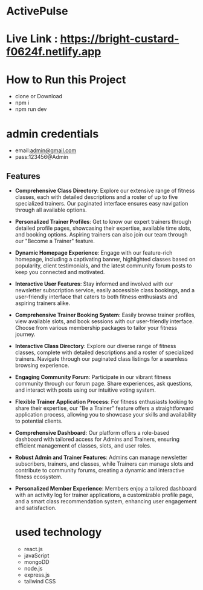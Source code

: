 # ActivePulse

# Live Link : https://bright-custard-f0624f.netlify.app

# How to Run this Project

- clone or Download
- npm i
- npm run dev


# admin credentials

- email:admin@gmail.com
- pass:123456@Admin

## Features

- **Comprehensive Class Directory**: Explore our extensive range of fitness classes, each with detailed descriptions and a roster of up to five specialized trainers. Our paginated interface ensures easy navigation through all available options.

- **Personalized Trainer Profiles**: Get to know our expert trainers through detailed profile pages, showcasing their expertise, available time slots, and booking options. Aspiring trainers can also join our team through our "Become a Trainer" feature.

- **Dynamic Homepage Experience**: Engage with our feature-rich homepage, including a captivating banner, highlighted classes based on popularity, client testimonials, and the latest community forum posts to keep you connected and motivated.

- **Interactive User Features**: Stay informed and involved with our newsletter subscription service, easily accessible class bookings, and a user-friendly interface that caters to both fitness enthusiasts and aspiring trainers alike.

- **Comprehensive Trainer Booking System**: Easily browse trainer profiles, view available slots, and book sessions with our user-friendly interface. Choose from various membership packages to tailor your fitness journey.

- **Interactive Class Directory**: Explore our diverse range of fitness classes, complete with detailed descriptions and a roster of specialized trainers. Navigate through our paginated class listings for a seamless browsing experience.

- **Engaging Community Forum**: Participate in our vibrant fitness community through our forum page. Share experiences, ask questions, and interact with posts using our intuitive voting system.

- **Flexible Trainer Application Process**: For fitness enthusiasts looking to share their expertise, our "Be a Trainer" feature offers a straightforward application process, allowing you to showcase your skills and availability to potential clients.

- **Comprehensive Dashboard**: Our platform offers a role-based dashboard with tailored access for Admins and Trainers, ensuring efficient management of classes, slots, and user roles.

- **Robust Admin and Trainer Features**: Admins can manage newsletter subscribers, trainers, and classes, while Trainers can manage slots and contribute to community forums, creating a dynamic and interactive fitness ecosystem.

- **Personalized Member Experience**: Members enjoy a tailored dashboard with an activity log for trainer applications, a customizable profile page, and a smart class recommendation system, enhancing user engagement and satisfaction.

  # used technology
    - react.js
    - javaScript
    - mongoDD
    - node.js
    - express.js
    - tailwind CSS
